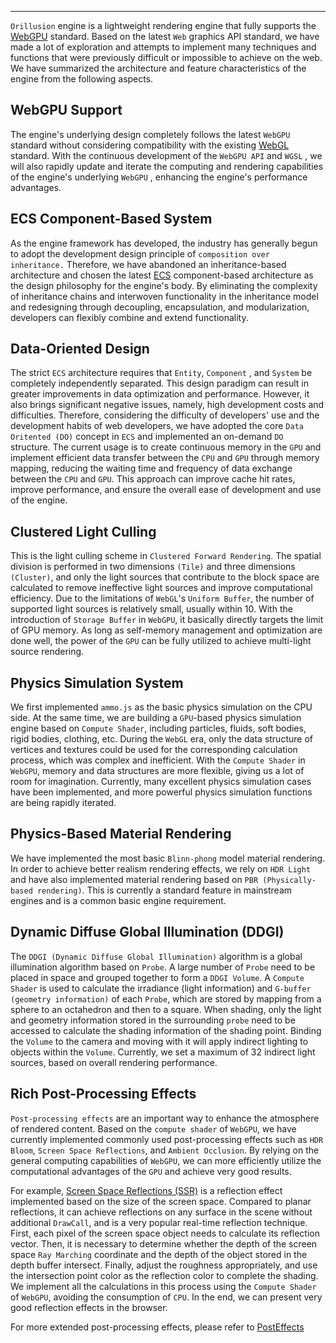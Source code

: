 <Logo :animation="false"></Logo>

---

`Orillusion` engine is a lightweight rendering engine that fully supports the [WebGPU](https://www.orillusion.com/webgpu.html) standard. Based on the latest `Web` graphics API standard, we have made a lot of exploration and attempts to implement many techniques and functions that were previously difficult or impossible to achieve on the web. We have summarized the architecture and feature characteristics of the engine from the following aspects.

## WebGPU Support
The engine's underlying design completely follows the latest `WebGPU` standard without considering compatibility with the existing [WebGL](https://www.khronos.org/webgl/) standard. With the continuous development of the `WebGPU API` and `WGSL` , we will also rapidly update and iterate the computing and rendering capabilities of the engine's underlying `WebGPU` , enhancing the engine's performance advantages.

## ECS Component-Based System
As the engine framework has developed, the industry has generally begun to adopt the development design principle of `composition over inheritance.` Therefore, we have abandoned an inheritance-based architecture and chosen the latest [ECS](https://wikipedia.org/wiki/Entity_component_system) component-based architecture as the design philosophy for the engine's body. By eliminating the complexity of inheritance chains and interwoven functionality in the inheritance model and redesigning through decoupling, encapsulation, and modularization, developers can flexibly combine and extend functionality.

## Data-Oriented Design
The strict `ECS` architecture requires that `Entity`, `Component` , and `System` be completely independently separated. This design paradigm can result in greater improvements in data optimization and performance. However, it also brings significant negative issues, namely, high development costs and difficulties. Therefore, considering the difficulty of developers' use and the development habits of web developers, we have adopted the core `Data Oritented (DO)` concept in `ECS` and implemented an on-demand `DO` structure. The current usage is to create continuous memory in the `GPU` and implement efficient data transfer between the `CPU` and `GPU` through memory mapping, reducing the waiting time and frequency of data exchange between the `CPU` and `GPU`. This approach can improve cache hit rates, improve performance, and ensure the overall ease of development and use of the engine.

<!-- ## WASM Acceleration
`JavaScript`'s running efficiency in the [V8](https://v8.dev/) kernel is already very high, but there is still some gap between it and the native environment. Many complex mathematical calculation logics in 3D scenes still need to be computed by the `CPU`. To improve efficiency, we introduced [WASM](https://webassembly.org/) support, which hands over a large number of `CPU` computing demands to native computing modules rather than relying on the `JS` thread to complete, which greatly improves `CPU` utilization and computational performance. -->

<!-- ## Cluster Forward Rendering
Ordinary forward rendering is the simplest rendering pipeline, but its computational complexity is `M x N` (M is the number of objects and N is the number of dynamic light sources), which is not suitable for scenes with complex dynamic light sources, and there will be a lot of `Overdraw`. Our approach is to first implement the `Tile Forward Rendering/Forward+ Rendering` rendering pipeline, which divides the screen space into `Tile` in two dimensions. By pre-calculating depth information and using a `Compute Shader` to remove light sources that do not contribute to the `Tile`, we reduce the computational burden. Furthermore, we adopt the `Cluster Light Culling` technique to divide the depth direction as well, further reducing the range of lighting influence and achieving good rendering results for dynamic scenes with multiple light sources. -->

## Clustered Light Culling
This is the light culling scheme in `Clustered Forward Rendering`. The spatial division is performed in two dimensions `(Tile)` and three dimensions `(Cluster)`, and only the light sources that contribute to the block space are calculated to remove ineffective light sources and improve computational efficiency. Due to the limitations of `WebGL`'s `Uniform Buffer`, the number of supported light sources is relatively small, usually within 10. With the introduction of `Storage Buffer` in `WebGPU`, it basically directly targets the limit of GPU memory. As long as self-memory management and optimization are done well, the power of the `GPU` can be fully utilized to achieve multi-light source rendering.

## Physics Simulation System
We first implemented `ammo.js` as the basic physics simulation on the CPU side. At the same time, we are building a `GPU`-based physics simulation engine based on `Compute Shader`, including particles, fluids, soft bodies, rigid bodies, clothing, etc. During the `WebGL` era, only the data structure of vertices and textures could be used for the corresponding calculation process, which was complex and inefficient. With the `Compute Shader` in `WebGPU`, memory and data structures are more flexible, giving us a lot of room for imagination. Currently, many excellent physics simulation cases have been implemented, and more powerful physics simulation functions are being rapidly iterated.

## Physics-Based Material Rendering
We have implemented the most basic `Blinn-phong` model material rendering. In order to achieve better realism rendering effects, we rely on `HDR Light` and have also implemented material rendering based on `PBR (Physically-based rendering)`. This is currently a standard feature in mainstream engines and is a common basic engine requirement.

## Dynamic Diffuse Global Illumination (DDGI)
The `DDGI (Dynamic Diffuse Global Illumination)` algorithm is a global illumination algorithm based on `Probe`. A large number of `Probe` need to be placed in space and grouped together to form a `DDGI Volume`. A `Compute Shader` is used to calculate the irradiance (light information) and `G-buffer (geometry information)` of each `Probe`, which are stored by mapping from a sphere to an octahedron and then to a square. When shading, only the light and geometry information stored in the surrounding `probe` need to be accessed to calculate the shading information of the shading point. Binding the `Volume` to the camera and moving with it will apply indirect lighting to objects within the `Volume`. Currently, we set a maximum of 32 indirect light sources, based on overall rendering performance.

<!-- ## GPU Skeletal Animation
Based on the `WebGL` framework, skinning animation is easy to implement in the vertex shader. Skeletal animation is generally calculated in `JavaScript` and then passed to the `GPU` for rendering. With the `Compute Shader` of `WebGPU`, which has more flexible data structures, we can transfer the calculation process of skeletal animation to the `GPU`, greatly improving the computational efficiency and performance. Of course, we also provide customers with skeletal animation solutions based on `CPU`, which users can choose as needed. -->

<!-- ## Frustum Culling
The purpose of frustum culling is to only render objects inside the camera's view frustum. Currently, the `GPU` clipping stage of the rendering pipeline will automatically perform culling, but previously the `CPU` would still pass information to the `GPU`'s `Vertex Shader` through `DrawCall`, and this information outside the frustum would also participate in many calculation processes. Our solution based on view frustum is to solve the calculation problem of this additional information at the source. First, we create an `AABB` bounding box for the model, relying on the advantages of `DO`, complete the shared transmission of index data from `CPU` to `GPU`, and then use the `Compute Shader` to calculate whether the frustum and bounding box intersect. If they intersect, we submit the `DrawCall`, otherwise no rendering is performed. This greatly improves rendering efficiency and reduces additional computation costs. -->

## Rich Post-Processing Effects
`Post-processing effects` are an important way to enhance the atmosphere of rendered content. Based on the `compute shader` of `WebGPU`, we have currently implemented commonly used post-processing effects such as `HDR Bloom`, `Screen Space Reflections`, and `Ambient Occlusion`. By relying on the general computing capabilities of `WebGPU`, we can more efficiently utilize the computational advantages of the `GPU` and achieve very good results.

For example, [Screen Space Reflections (SSR)](/guide/advanced/post_ssr) is a reflection effect implemented based on the size of the screen space. Compared to planar reflections, it can achieve reflections on any surface in the scene without additional `DrawCall`, and is a very popular real-time reflection technique. First, each pixel of the screen space object needs to calculate its reflection vector. Then, it is necessary to determine whether the depth of the screen space `Ray Marching` coordinate and the depth of the object stored in the depth buffer intersect. Finally, adjust the roughness appropriately, and use the intersection point color as the reflection color to complete the shading. We implement all the calculations in this process using the `Compute Shader` of `WebGPU`, avoiding the consumption of `CPU`. In the end, we can present very good reflection effects in the browser.

For more extended post-processing effects, please refer to [PostEffects](/guide/advanced/posteffect)